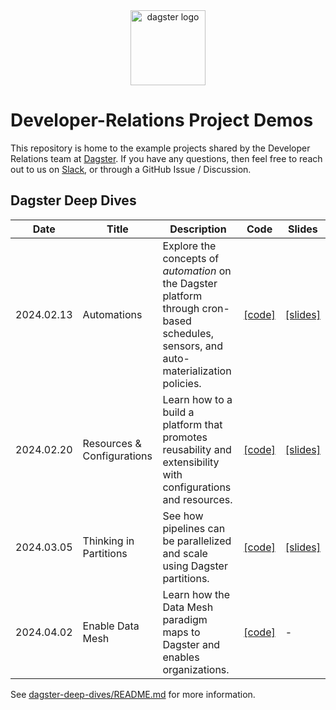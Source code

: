 <div align="center">
  <a target="_blank" href="https://dagster.io" style="background:none">
    <img alt="dagster logo" src="https://raw.githubusercontent.com/dagster-io/devrel-project-demos/master/.github/dagster-logo.png" width="auto" height="120px">
  </a>
</div>

# Developer-Relations Project Demos

This repository is home to the example projects shared by the Developer Relations team
at [Dagster](https://dagster.io). If you have any questions, then feel free to reach out
to us on [Slack](https://dagster.io/slack), or through a GitHub Issue / Discussion.

## Dagster Deep Dives

| Date       | Title                      | Description                                                                                                                            | Code        | Slides        |
|------------|----------------------------|----------------------------------------------------------------------------------------------------------------------------------------|-------------|---------------|
| 2024.02.13 | Automations                | Explore the concepts of _automation_ on the Dagster platform through cron-based schedules, sensors, and auto-materialization policies. | [[code]][1] | [[slides]][2] |
| 2024.02.20 | Resources & Configurations | Learn how to a build a platform that promotes reusability and extensibility with configurations and resources.                         | [[code]][3] | [[slides]][4] |
| 2024.03.05 | Thinking in Partitions     | See how pipelines can be parallelized and scale using Dagster partitions.                                                              | [[code]][5] | [[slides]][6] |
| 2024.04.02 | Enable Data Mesh           | Learn how the Data Mesh paradigm maps to Dagster and enables organizations.                                                            | [[code]][7] | -             |

[1]: https://github.com/dagster-io/devrel-project-demos/tree/main/dagster-deep-dives/dagster_deep_dives/automation
[2]: https://github.com/dagster-io/devrel-project-demos/blob/main/slides/01-automation/Automation.pdf
[3]: https://github.com/dagster-io/devrel-project-demos/tree/main/dagster-deep-dives/dagster_deep_dives/resources_and_configurations
[4]: https://github.com/dagster-io/devrel-project-demos/blob/main/slides/02-resources-and-configurations/resources-and-configurations.pdf
[5]: https://github.com/dagster-io/devrel-project-demos/tree/main/dagster-deep-dives/dagster_deep_dives/partitions
[6]: https://github.com/dagster-io/devrel-project-demos/blob/main/slides/03-thinking-in-partitions/thinking-in-partitions.pdf
[7]: https://github.com/dagster-io/data-mesh-demo

See [dagster-deep-dives/README.md](./dagster-deep-dives/README.md) for more information.
